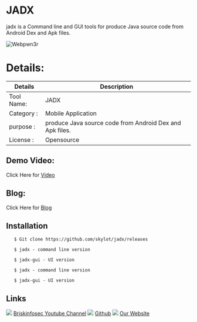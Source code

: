JADX
============
jadx is a Command line and GUI tools for produce Java source code from Android Dex and Apk files.

![Webpwn3r](https://www.briskinfosec.com/assets/tooloftheday/133.jpg)

Details:
============
|  Details | Description   |
| ------------ | ------------ |
|Tool Name:| JADX |
|Category :| Mobile Application|
|purpose  :| produce Java source code from Android Dex and Apk files.
|License :| Opensource

Demo Video:
-----------------
Click Here for [Video](https://www.youtube.com/watch?v=gnbnnzWKgFI&t=3s "Video")

Blog: 
--------------
Click Here for [Blog](https://briskinfosec.com/tooloftheday/toolofthedaydetail/JADX "Blog")

Installation
----------------
       $ Git clone https://github.com/skylot/jadx/releases 

       $ jadx - command line version
  
       $ jadx-gui - UI version
   
       $ jadx - command line version
   
       $ jadx-gui - UI version
  
Links
----------------
![ ](https://img.icons8.com/color/15/000000/youtube-play.png) [Briskinfosec Youtube Channel](https://www.youtube.com/channel/UCcPmqqYETcO_7-6p_uUsF1w "Briskinfosec Youtube Channel")
 ![ ](https://img.icons8.com/glyph-neue/15/000000/github.png) [Github](https://github.com/briskinfosec "Github") 
![ ](https://img.icons8.com/ios/15/000000/internet--v2.png) [Our Website](https://www.briskinfosec.com/ "Our Website")
